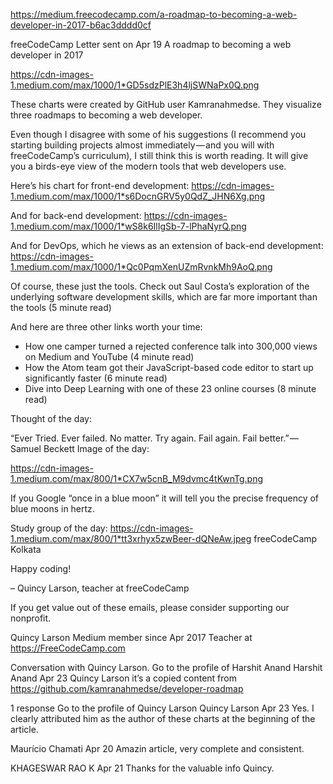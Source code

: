 ﻿https://medium.freecodecamp.com/a-roadmap-to-becoming-a-web-developer-in-2017-b6ac3dddd0cf

freeCodeCamp
Letter sent on Apr 19
A roadmap to becoming a web developer in 2017

https://cdn-images-1.medium.com/max/1000/1*GD5sdzPlE3h4ljSWNaPx0Q.png

These charts were created by GitHub user Kamranahmedse. They visualize three roadmaps to becoming a web developer.

Even though I disagree with some of his suggestions (I recommend you starting building projects almost immediately — and you will with freeCodeCamp’s curriculum), I still think this is worth reading. It will give you a birds-eye view of the modern tools that web developers use.

Here’s his chart for front-end development:
https://cdn-images-1.medium.com/max/1000/1*s6DocnGRV5y0QdZ_JHN6Xg.png

And for back-end development:
https://cdn-images-1.medium.com/max/1000/1*wS8k6IlIgSb-7-lPhaNyrQ.png

And for DevOps, which he views as an extension of back-end development:
https://cdn-images-1.medium.com/max/1000/1*Qc0PqmXenUZmRvnkMh9AoQ.png

Of course, these just the tools. Check out Saul Costa’s exploration of the underlying software development skills, which are far more important than the tools (5 minute read)

And here are three other links worth your time:

 - How one camper turned a rejected conference talk into 300,000 views on Medium and YouTube (4 minute read)
 - How the Atom team got their JavaScript-based code editor to start up significantly faster (6 minute read)
 - Dive into Deep Learning with one of these 23 online courses (8 minute read)

Thought of the day:

“Ever Tried. Ever failed. No matter. Try again. Fail again. Fail better.” — Samuel Beckett
Image of the day:

https://cdn-images-1.medium.com/max/800/1*CX7w5cnB_M9dvmc4tKwnTg.png

If you Google “once in a blue moon” it will tell you the precise frequency of blue moons in hertz.

Study group of the day:
https://cdn-images-1.medium.com/max/800/1*tt3xrhyx5zwBeer-dQNeAw.jpeg
freeCodeCamp Kolkata

Happy coding!

– Quincy Larson, teacher at freeCodeCamp

If you get value out of these emails, please consider supporting our nonprofit.

Quincy Larson
Medium member since Apr 2017
Teacher at https://FreeCodeCamp.com

Conversation with Quincy Larson.
Go to the profile of Harshit Anand
Harshit Anand
Apr 23
Quincy Larson it’s a copied content from https://github.com/kamranahmedse/developer-roadmap

1 response
Go to the profile of Quincy Larson
Quincy Larson
Apr 23
Yes. I clearly attributed him as the author of these charts at the beginning of the article.

Maurício Chamati
Apr 20
Amazin article, very complete and consistent.

KHAGESWAR RAO K
Apr 21
Thanks for the valuable info Quincy.
